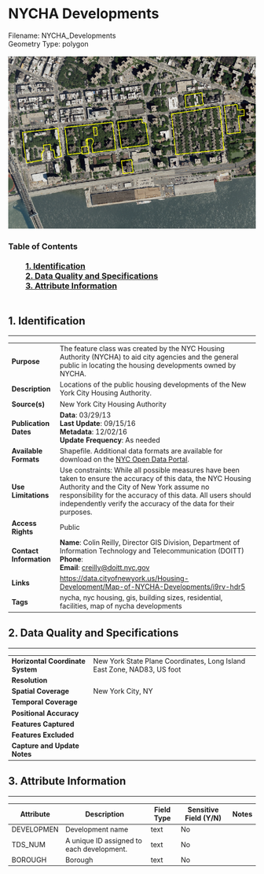 # NYCHA Developments
Filename: NYCHA_Developments<br>Geometry Type: polygon<br><br>![image](https://github.com/CityOfNewYork/nyc-geo-metadata/blob/master/Images/NYCHADevelopments.PNG)

### Table of Contents<br><br>&nbsp;&nbsp;&nbsp;&nbsp;&nbsp;&nbsp;&nbsp;&nbsp;&nbsp;[**1. Identification**](#1-identification)<br>&nbsp;&nbsp;&nbsp;&nbsp;&nbsp;&nbsp;&nbsp;&nbsp;&nbsp;[**2. Data Quality and Specifications**](#2-data-quality-and-specifications)<br>&nbsp;&nbsp;&nbsp;&nbsp;&nbsp;&nbsp;&nbsp;&nbsp;&nbsp;[**3. Attribute Information**](#3-attribute-information)<br><br>
## 1. Identification
---------------------------------------------
|     |     |
| --- | --- |
**Purpose** |The feature class was created by the NYC Housing Authority (NYCHA) to aid city agencies and the general public in locating the housing developments owned by NYCHA.
**Description** |Locations of the public housing developments of the New York City Housing Authority.
**Source(s)** |New York City Housing Authority
**Publication Dates** |**Data**: 03/29/13<br>**Last Update**: 09/15/16<br>**Metadata**: 12/02/16<br>**Update Frequency**: As needed
**Available Formats** |Shapefile. Additional data formats are available for download on the [NYC Open Data Portal](https://data.cityofnewyork.us/Housing-Development/Map-of-NYCHA-Developments/i9rv-hdr5).
**Use Limitations** |Use constraints: While all possible measures have been taken to ensure the accuracy of this data, the NYC Housing Authority and the City of New York assume no responsibility for the accuracy of this data. All users should independently verify the accuracy of the data for their purposes.
**Access Rights** |Public
**Contact Information** |**Name**: Colin Reilly, Director GIS Division, Department of Information Technology and Telecommunication (DOITT)<br>**Phone**: <br>**Email**: creilly@doitt.nyc.gov
**Links** |https://data.cityofnewyork.us/Housing-Development/Map-of-NYCHA-Developments/i9rv-hdr5
**Tags** |nycha, nyc housing, gis, building sizes, residential, facilities, map of nycha developments
## 2. Data Quality and Specifications
---------------------------------------------
|     |     |
| --- | --- |
**Horizontal Coordinate System** |New York State Plane Coordinates, Long Island East Zone, NAD83, US foot
**Resolution** |
**Spatial Coverage** |New York City, NY
**Temporal Coverage** |
**Positional Accuracy** |
**Features Captured** |
**Features Excluded** |
**Capture and Update Notes** |
## 3. Attribute Information
---------------------------------------------
| Attribute | Description | Field Type | Sensitive Field (Y/N) | Notes| 
|------------ | ------------- | -------- | ----------- | ----------|
| DEVELOPMEN | Development name | text | No
| TDS_NUM | A unique ID assigned to each development. | text | No
| BOROUGH | Borough | text | No
